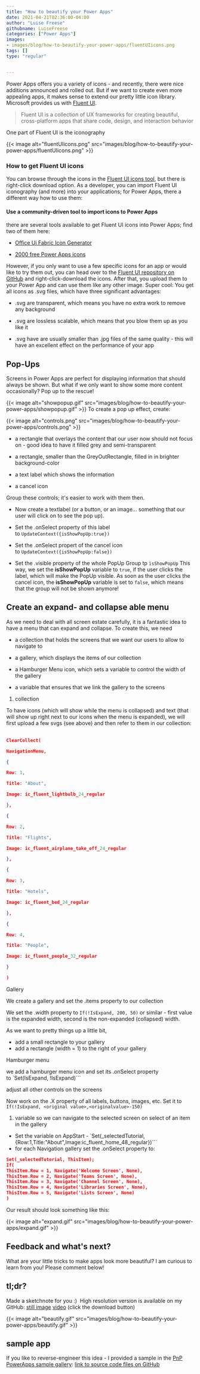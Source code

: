 ```yaml
---
title: "How to beautify your Power Apps"
date: 2021-04-21T02:36:00-04:00
author: "Luise Freese"
githubname: LuiseFreese
categories: ["Power Apps"]
images:
- images/blog/how-to-beautify-your-power-apps/fluentUIicons.png
tags: []
type: "regular"


---
```


Power Apps offers you a variety of icons - and recently, there were nice
additions announced and rolled out. But if we want to create even more
appealing apps, it makes sense to extend our pretty little icon library.
Microsoft provides us with [Fluent
UI](https://developer.microsoft.com/fluentui#/).

> Fluent UI is a collection of UX frameworks for creating beautiful,
> cross-platform apps that share code, design, and interaction behavior

One part of Fluent UI is the iconography

{{< image alt="fluentUIicons.png" src="images/blog/how-to-beautify-your-power-apps/fluentUIicons.png" >}}

### How to get Fluent UI icons 

You can browse through the icons in the [Fluent UI icons
tool](https://uifabricicons.azurewebsites.net/), but there is
right-click download option. As a developer, you can import Fluent UI
iconography (and more) into your applications; for Power Apps, there a
different way how to use them:

#### Use a community-driven tool to import icons to Power Apps 

there are several tools available to get Fluent UI icons into Power
Apps; find two of them here:

-   [Office Ui Fabric Icon
    Generator](https://github.com/e-gallis/PowerApps/tree/master/Components/OfficeUIFabricIconGenerator)

-   [2000 free Power Apps
    icons](https://matthewdevaney.com/2000-free-power-apps-icons/)

However, if you only want to use a few specific icons for an app or
would like to try them out, you can head over to the [Fluent UI
repository on
GitHub](https://github.com/microsoft/fluentui-system-icons/blob/master/icons.md) and
right-click-download the icons. After that, you upload them to your
Power App and can use them like any other image. Super cool: You get all
icons as .svg files, which have three significant advantages:

-   .svg are transparent, which means you have no extra work to remove
    any background

-   .svg are lossless scalable, which means that you blow them up as you
    like it

-   .svg have are usually smaller than .jpg files of the same quality -
    this will have an excellent effect on the performance of your app

## Pop-Ups

Screens in Power Apps are perfect for displaying information that should
always be shown. But what if we only want to show some more content
occasionally? Pop up to the rescue!

{{< image alt="showpopup.gif" src="images/blog/how-to-beautify-your-power-apps/showpopup.gif" >}}
To create a pop up effect, create:



{{< image alt="controls.png" src="images/blog/how-to-beautify-your-power-apps/controls.png" >}}

-   a rectangle that overlays the content that our user now should not
    focus on - good idea to have it filled grey and semi-transparent

-   a rectangle, smaller than the GreyOutRectangle, filled in in
    brighter background-color

-   a text label which shows the information

-   a cancel icon

Group these controls; it's easier to work with them then.

-   Now create a textlabel (or a button, or an image\... something that
    our user will click on to see the pop up).

-   Set the .onSelect property of this label
    to `UpdateContext({isShowPopUp:true})`

-   Set the .onSelect propert of the cancel icon
    to `UpdateContext({isShowPopUp:false})`

-   Set the .visible property of the whole PopUp Group tp `isShowPopUp`
This way, we set the **isShowPopUp** variable to `true`, if the user
clicks the label, which will make the PopUp visible. As soon as the user
clicks the cancel icon, the **isShowPopUp** variable is set to `false`,
which means that the group will not be shown anymore!

## Create an expand- and collapse able menu 

As we need to deal with all screen estate carefully, it is a fantastic
idea to have a menu that can expand and collapse. To create this, we
need

-   a collection that holds the screens that we want our users to allow
    to navigate to

-   a gallery, which displays the items of our collection

-   a Hamburger Menu icon, which sets a variable to control the width of
    the gallery

-   a variable that ensures that we link the gallery to the screens

1.  collection

To have icons (which will show while the menu is collapsed) and text
(that will show up right next to our icons when the menu is expanded),
we will first upload a few svgs (see above) and then refer to them in
our collection:
 

```json
ClearCollect(

NavigationMenu,

{

Row: 1,

Title: "About",

Image: ic_fluent_lightbulb_24_regular

},

{

Row: 2,

Title: "Flights",

Image: ic_fluent_airplane_take_off_24_regular

},

{

Row: 3,

Title: "Hotels",

Image: ic_fluent_bed_24_regular

},

{

Row: 4,

Title: "People",

Image: ic_fluent_people_32_regular

}

)
```

Gallery

We create a gallery and set the .items property to our collection

We set the .width property to `If(!IsExpand, 200, 50)` or similar -
first value is the expanded width, second is the non-expanded
(collapsed) width.

As we want to pretty things up a little bit,

- add a small rectangle to your gallery
- add a rectangle (width = 1) to the right of your gallery

Hamburger menu

we add a hamburger menu icon and set its .onSelect property
to `Set(IsExpand, !IsExpand)```

adjust all other controls on the screens

Now work on the .X property of all labels, buttons, images, etc. Set it
to `If(!IsExpand, <original value>,<originalvalue>-150)`

1. variable so we can navigate to the selected screen on select of an
item in the gallery


-   Set the variable on AppStart -
    `Set(_selectedTutorial,{Row:1,Title:"About",Image:ic_fluent_home_48_regular})```
-   for each Navigation gallery set the .onSelect property to: 

```json
Set(_selectedTutorial, ThisItem);
If(
ThisItem.Row = 1, Navigate('Welcome Screen', None),
ThisItem.Row = 2, Navigate('Teams Screen', None),
ThisItem.Row = 3, Navigate('Channel Screen', None),
ThisItem.Row = 4, Navigate('Libraries Screen', None),
ThisItem.Row = 5, Navigate('Lists Screen', None)
)
```

Our result should look something like this:

{{< image alt="expand.gif" src="images/blog/how-to-beautify-your-power-apps/expand.gif" >}}


## Feedback and what's next? 

What are your little tricks to make apps look more beautiful? I am
curious to learn from you! Please comment below!

## tl;dr?

Made a sketchnote for you :)  High resolution version is available on my
GitHub: [still
image](https://github.com/LuiseFreese/blog/blob/main/media/beautify/sketchnotebeautify.png "Beautify your Power Apps sketchnote")
[video](https://github.com/LuiseFreese/blog/blob/main/media/beautify/beautify.mp4 "beautify your Power Apps video") (click
the download button)
 

{{< image alt="beautify.gif" src="images/blog/how-to-beautify-your-power-apps/beautify.gif" >}}

## sample app  

If you like to reverse-engineer this idea - I provided a sample in the
[PnP PowerApps sample
gallery](https://pnp.github.io/powerplatform-samples/samples/powerapps/): [link
to source code files on
GitHub](https://github.com/pnp/powerapps-samples/blob/main/samples/expandable-navigation/readme.md)
